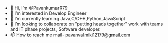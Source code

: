 - 👋 Hi, I’m @PavankumarR79
- 👀 I’m interested in Develop Engineer
- 🌱 I’m currently learning Java,C/C++,Python,JavaScript
- 💞️ I’m looking to collaborate on "putting heads together" work with teams and IT phase projects, Software developer.
- 📫 How to reach me mail- pavanvalmiki12179@gmail.com

<!---
PavankumarR79/PavankumarR79 is a ✨ special ✨ repository because its `README.md` (this file) appears on your GitHub profile.
You can click the Preview link to take a look at your changes.
--->
